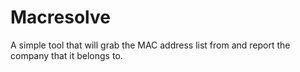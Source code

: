 Macresolve
==========

A simple tool that will grab the MAC address list from and report the company that it belongs to.
